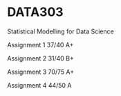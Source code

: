 # DATA303
Statistical Modelling for Data Science 

Assignment 1 37/40 A+

Assignment 2 31/40 B+

Assignment 3 70/75 A+

Assignment 4 44/50 A 
